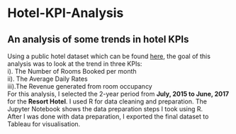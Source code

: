 # Hotel-KPI-Analysis
## An analysis of some trends in hotel KPIs    
Using a public hotel dataset which can be found [here](https://www.kaggle.com/datasets/jessemostipak/hotel-booking-demand), the goal of this analysis was to look at the trend in three KPIs:     
i).  The Number of Rooms Booked per month    
ii). The Average Daily Rates    
iii).The Revenue generated from room occupancy    
For this analysis, I selected the 2-year period from **July, 2015 to June, 2017** for the **Resort Hotel**. I used R for data cleaning and preparation. The Jupyter Notebook shows the data preparation steps I took using R.     
After I was done with data preparation, I exported the final dataset to Tableau for visualisation.
